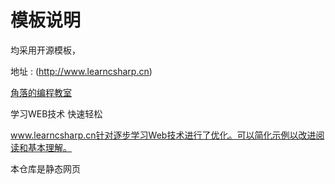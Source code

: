 # 模板说明

均采用开源模板，


地址 :  (http://www.learncsharp.cn)

[角落的编程教室](http://www.learncsharp.cn)



学习WEB技术
快速轻松

www.learncsharp.cn针对逐步学习Web技术进行了优化。可以简化示例以改进阅读和基本理解。


本仓库是静态网页








